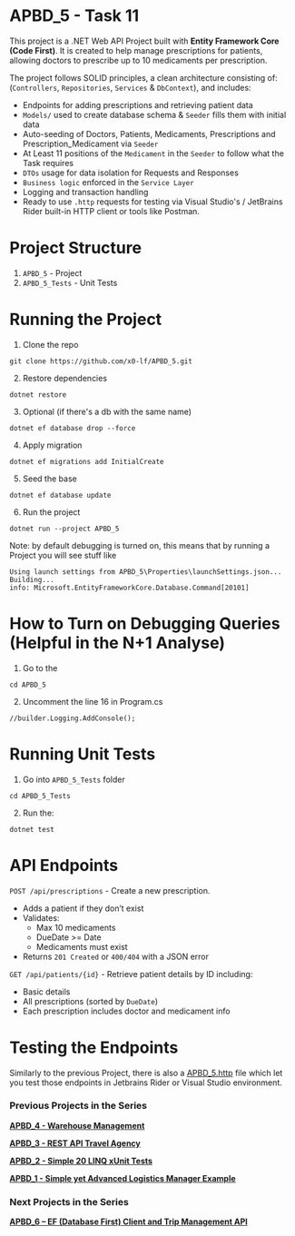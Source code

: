 # APBD_5 - Task 11

This project is a .NET Web API Project built with **Entity Framework Core (Code First)**.
It is created to help manage prescriptions for patients, allowing doctors to prescribe up to 10 medicaments per prescription.

The project follows SOLID principles, a clean architecture consisting of:
(`Controllers`, `Repositories`, `Services` & `DbContext`), and includes:

- Endpoints for adding prescriptions and retrieving patient data
- `Models/` used to create database schema & `Seeder` fills them with initial data
- Auto-seeding of Doctors, Patients, Medicaments, Prescriptions and Prescription_Medicament via `Seeder`
- At Least 11 positions of the `Medicament` in the `Seeder` to follow what the Task requires
- `DTOs` usage for data isolation for Requests and Responses
- `Business logic` enforced in the `Service Layer`
- Logging and transaction handling
- Ready to use `.http` requests for testing via Visual Studio's / JetBrains Rider built-in HTTP client or tools like Postman.

# Project Structure

1. `APBD_5` - Project
2. `APBD_5_Tests` - Unit Tests


# Running the Project

1. Clone the repo

```
git clone https://github.com/x0-lf/APBD_5.git
```

2. Restore dependencies

```
dotnet restore
```

3. Optional (if there's a db with the same name)

```
dotnet ef database drop --force
```

4. Apply migration

```
dotnet ef migrations add InitialCreate
```

5. Seed the base

```
dotnet ef database update
```

6. Run the project

```
dotnet run --project APBD_5
```

Note: by default debugging is turned on, this means that by running a Project you will see stuff like
```
Using launch settings from APBD_5\Properties\launchSettings.json...
Building...
info: Microsoft.EntityFrameworkCore.Database.Command[20101]
```

# How to Turn on Debugging Queries (Helpful in the N+1 Analyse)

1. Go to the
```
cd APBD_5
```

2. Uncomment the line 16 in Program.cs
```
//builder.Logging.AddConsole();
```

# Running Unit Tests

1. Go into `APBD_5_Tests` folder

```
cd APBD_5_Tests
```

2. Run the:
```
dotnet test
```

# API Endpoints

`POST /api/prescriptions` - Create a new prescription.
- Adds a patient if they don’t exist
- Validates:
    - Max 10 medicaments
    - DueDate >= Date
    - Medicaments must exist
- Returns `201 Created` or `400/404` with a JSON error

`GET /api/patients/{id}` - Retrieve patient details by ID including:
- Basic details
- All prescriptions (sorted by `DueDate`)
- Each prescription includes doctor and medicament info


# Testing the Endpoints

Similarly to the previous Project, there is also a [APBD_5.http](./APBD_5.http) file which let you test those endpoints in Jetbrains Rider or Visual Studio environment.

### Previous Projects in the Series

**[APBD_4 - Warehouse Management](https://github.com/x0-lf/APBD_4)**  

**[APBD_3 - REST API Travel Agency](https://github.com/x0-lf/APBD_3)**

**[APBD_2 - Simple 20 LINQ xUnit Tests](https://github.com/x0-lf/APBD_2)**

**[APBD_1 - Simple yet Advanced Logistics Manager Example](https://github.com/x0-lf/APBD_1)**

### Next Projects in the Series

**[APBD_6 – EF (Database First) Client and Trip Management API](https://github.com/x0-lf/APBD_6)**
